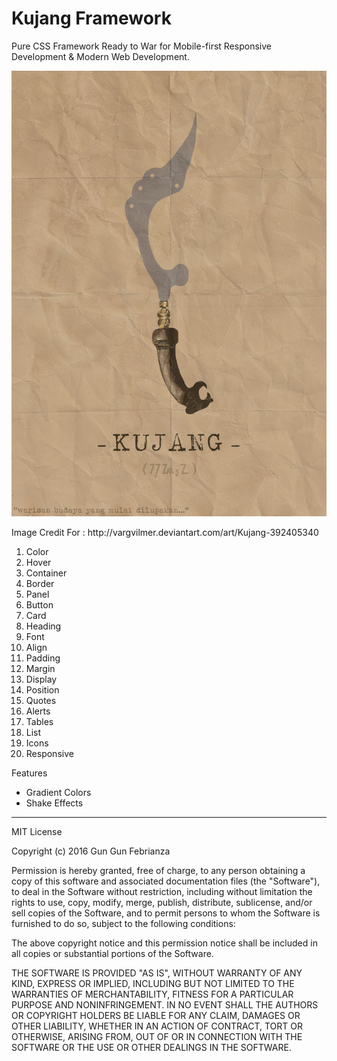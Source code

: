 # Kujang Framework
Pure CSS Framework Ready to War for Mobile-first Responsive Development & Modern Web Development. 

<img src="kujang.jpg">
<p>Image Credit For : http://vargvilmer.deviantart.com/art/Kujang-392405340</p>

1. Color
2. Hover
3. Container
4. Border
5. Panel
6. Button
7. Card
8. Heading
9. Font
10. Align
11. Padding
12. Margin
13. Display
14. Position
15. Quotes
16. Alerts
17. Tables
18. List
19. Icons
20. Responsive


Features
- Gradient Colors
- Shake Effects









-------------------------------------------
MIT License

Copyright (c) 2016 Gun Gun Febrianza

Permission is hereby granted, free of charge, to any person obtaining a copy
of this software and associated documentation files (the "Software"), to deal
in the Software without restriction, including without limitation the rights
to use, copy, modify, merge, publish, distribute, sublicense, and/or sell
copies of the Software, and to permit persons to whom the Software is
furnished to do so, subject to the following conditions:

The above copyright notice and this permission notice shall be included in all
copies or substantial portions of the Software.

THE SOFTWARE IS PROVIDED "AS IS", WITHOUT WARRANTY OF ANY KIND, EXPRESS OR
IMPLIED, INCLUDING BUT NOT LIMITED TO THE WARRANTIES OF MERCHANTABILITY,
FITNESS FOR A PARTICULAR PURPOSE AND NONINFRINGEMENT. IN NO EVENT SHALL THE
AUTHORS OR COPYRIGHT HOLDERS BE LIABLE FOR ANY CLAIM, DAMAGES OR OTHER
LIABILITY, WHETHER IN AN ACTION OF CONTRACT, TORT OR OTHERWISE, ARISING FROM,
OUT OF OR IN CONNECTION WITH THE SOFTWARE OR THE USE OR OTHER DEALINGS IN THE
SOFTWARE.
